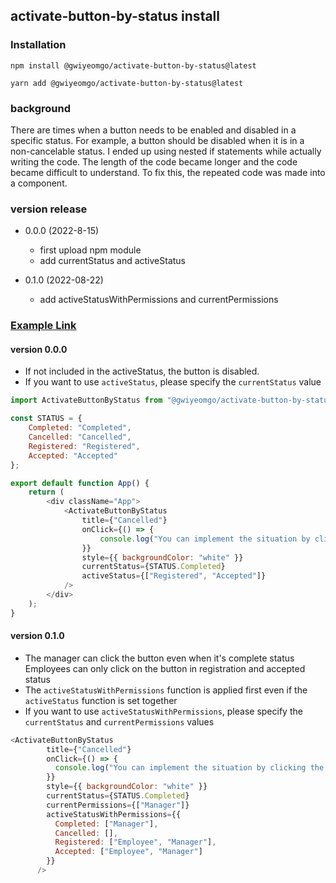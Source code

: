 ## activate-button-by-status install

### Installation

`npm install @gwiyeomgo/activate-button-by-status@latest`

`yarn add @gwiyeomgo/activate-button-by-status@latest`

### background

There are times when a button needs to be enabled and disabled in a specific status.
For example, a button should be disabled when it is in a non-cancelable status.
I ended up using nested if statements while actually writing the code.
The length of the code became longer and the code became difficult to understand.
To fix this, the repeated code was made into a component.

### version release

* 0.0.0 (2022-8-15)
   - first upload npm module
   - add currentStatus and activeStatus
    
* 0.1.0 (2022-08-22)
   - add activeStatusWithPermissions and currentPermissions 

### [Example Link](https://github.com/gwiyeomgo/activate-button-by-status/tree/main/examples)

#### version 0.0.0
* If not included in the activeStatus, the button is disabled.
* If you want to use `activeStatus`, please specify the `currentStatus` value
```javascript
import ActivateButtonByStatus from "@gwiyeomgo/activate-button-by-status";

const STATUS = {
    Completed: "Completed",
    Cancelled: "Cancelled",
    Registered: "Registered",
    Accepted: "Accepted"
};

export default function App() {
    return (
        <div className="App">
            <ActivateButtonByStatus
                title={"Cancelled"}
                onClick={() => {
                    console.log("You can implement the situation by clicking the button");
                }}
                style={{ backgroundColor: "white" }}
                currentStatus={STATUS.Completed}
                activeStatus={["Registered", "Accepted"]}
            />
        </div>
    );
}
```

#### version 0.1.0

* The manager can click the button even when it's complete status
  Employees can only click on the button in registration and accepted status
* The `activeStatusWithPermissions` function is applied first even if the `activeStatus` function is set together
* If you want to use `activeStatusWithPermissions`, please specify the `currentStatus` and `currentPermissions` values

```javascript
<ActivateButtonByStatus
        title={"Cancelled"}
        onClick={() => {
          console.log("You can implement the situation by clicking the button");
        }}
        style={{ backgroundColor: "white" }}
        currentStatus={STATUS.Completed}
        currentPermissions={["Manager"]}
        activeStatusWithPermissions={{
          Completed: ["Manager"],
          Cancelled: [],
          Registered: ["Employee", "Manager"],
          Accepted: ["Employee", "Manager"]
        }}
      />
```
